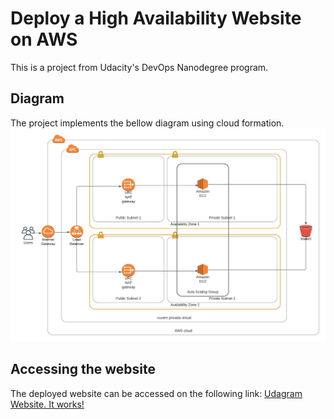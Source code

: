# Deploy a High Availability Website on AWS

This is a project from Udacity's DevOps Nanodegree program.

## Diagram

The project implements the bellow diagram using cloud formation.
![Infrastructure diagram](infrastructure-diagram.jpeg)

## Accessing the website

The deployed website can be accessed on the following link:
[Udagram Website. It works!](http://final-WebAp-RRAZQXGOVORX-1862120965.us-west-2.elb.amazonaws.com)
